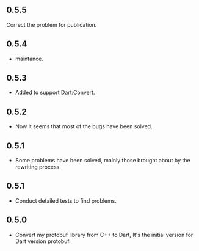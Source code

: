 ## 0.5.5
  Correct the problem for publication.
## 0.5.4
* maintance.

## 0.5.3
* Added to support Dart:Convert.

## 0.5.2
* Now it seems that most of the bugs have been solved.

## 0.5.1
* Some problems have been solved, mainly those brought about by the rewriting process.

## 0.5.1
* Conduct detailed tests to find problems.

## 0.5.0
* Convert my protobuf library from C++ to Dart, It's the initial version for Dart version protobuf.
